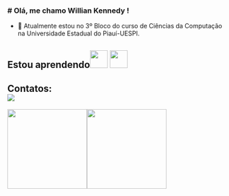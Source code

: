 ### # Olá, me chamo Willian Kennedy !

- 🔭 Atualmente estou no 3º Bloco do curso de Ciências da Computação na Universidade Estadual do Piauí-UESPI.
 
## Estou aprendendo<img src="https://cdn.jsdelivr.net/gh/devicons/devicon/icons/java/java-original.svg" width="40" height="40"/> <img src="https://cdn.jsdelivr.net/gh/devicons/devicon/icons/javascript/javascript-original.svg" width="40" height="40"/>

## Contatos:<div><a href = "mailto: williankennedy368@gmail.com"><img src="https://img.shields.io/badge/Gmail-D14836?style=for-the-badge&logo=gmail&logoColor=white" target="_blank"></a> </div>

<div><a href="https://github.com/kennedyBJJ"><img height="180em" src="https://github-readme-stats.vercel.app/api/top-langs/?username=kennedyBJJ&layout=compact&langs_count=7&theme=dracula"/><img height="180em" src="https://github-readme-stats.vercel.app/api?username=kennedyBJJ&show_icons=true&theme=dracula&include_all_commits=true&count_private=true"/></div>
  
  
